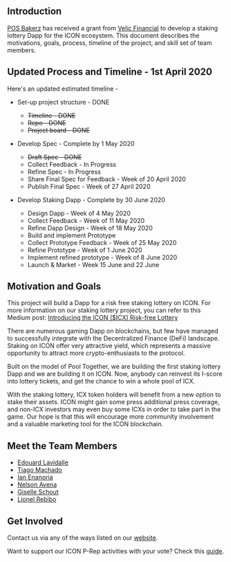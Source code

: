 ## Introduction

[POS Bakerz](https://posbakerz.com/) has received a grant from [Velic Financial](https://www.velic.io/) to develop a staking lottery Dapp for the ICON ecosystem. This document describes the motivations, goals, process, timeline of the project, and skill set of team members.

## Updated Process and Timeline - 1st April 2020

Here's an updated estimated timeline -

- Set-up project structure - DONE

  - ~~Timeline - DONE~~
  - ~~Repo - DONE~~
  - ~~Project board - DONE~~

- Develop Spec - Complete by 1 May 2020

  - ~~Draft Spec - DONE~~
  - Collect Feedback - In Progress
  - Refine Spec - In Progress
  - Share Final Spec for Feedback - Week of 20 April 2020
  - Publish Final Spec - Week of 27 April 2020

- Develop Staking Dapp - Complete by 30 June 2020

  - Design Dapp - Week of 4 May 2020
  - Collect Feedback - Week of 11 May 2020
  - Refine Dapp Design - Week of 18 May 2020
  - Build and implement Prototype
  - Collect Prototype Feedback - Week of 25 May 2020
  - Refine Prototype - Week of 1 June 2020
  - Implement refined prototype - Week of 8 June 2020
  - Launch & Market - Week 15 June and 22 June

## Motivation and Goals

This project will build a Dapp for a risk free staking lottery on ICON. For more information on our staking lottery project, you can refer to this Medium post: [Introducing the ICON (\$ICX) Risk-free Lottery](https://medium.com/@PosBakerz/introducing-the-icon-icx-risk-free-lottery-44d6ffa5c37a)

There are numerous gaming Dapp on blockchains, but few have managed to successfully integrate with the Decentralized Finance (DeFi) landscape. Staking on ICON offer very attractive yield, which represents a massive opportunity to attract more crypto-enthusiasts to the protocol.

Built on the model of Pool Together, we are building the first staking lottery Dapp and we are building it on ICON. Now, anybody can reinvest its I-score into lottery tickets, and get the chance to win a whole pool of ICX.

With the staking lottery, ICX token holders will benefit from a new option to stake their assets. ICON might gain some press additional press coverage, and non-ICX investors may even buy some ICXs in order to take part in the game. Our hope is that this will encourage more community involvement and a valuable marketing tool for the ICON blockchain.

## Meet the Team Members

- [Edouard Lavidalle](https://twitter.com/EdouardL)
- [Tiago Machado](https://twitter.com/tyootiago)
- [Ian Enanoria](https://twitter.com/Iamdeadlyz)
- [Nelson Avena](https://twitter.com/NelsonAv5)
- [Giselle Schout](https://medium.com/@gisele_schout)
- [Lionel Rebibo](https://www.linkedin.com/in/lionel-rebibo-67710554/)

## Get Involved

Contact us via any of the ways listed on our [website](https://posbakerz.com/).

Want to support our ICON P-Rep activities with your vote? Check this [guide](https://medium.com/posbakerz/how-to-stake-vote-in-icon-icx-5926e8e8a54b).
